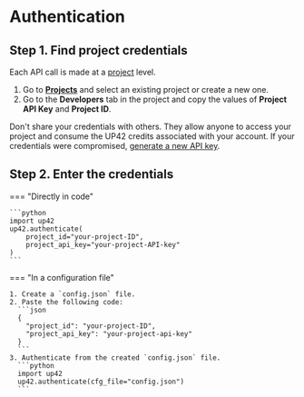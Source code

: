 # Authentication

## Step 1. Find project credentials

Each API call is made at a [project](https://docs.up42.com/processing-platform/projects) level.

1. Go to [**Projects**](https://console.up42.com/projects) and select an existing project or create a new one.
2. Go to the **Developers** tab in the project and copy the values of **Project API Key** and **Project ID**.

Don't share your credentials with others. They allow anyone to access your project and consume the UP42 credits associated with your account. If your credentials were compromised, [generate a new API key](https://docs.up42.com/processing-platform/projects#generate-a-new-api-key).

## Step 2. Enter the credentials

=== "Directly in code"

    ```python
    import up42
    up42.authenticate(
        project_id="your-project-ID",
        project_api_key="your-project-API-key"
    )
    ```

=== "In a configuration file"

    1. Create a `config.json` file.
    2. Paste the following code:
      ```json
      {
        "project_id": "your-project-ID",
        "project_api_key": "your-project-api-key"
      }
      ```
    3. Authenticate from the created `config.json` file.
      ```python
      import up42
      up42.authenticate(cfg_file="config.json")
      ```
